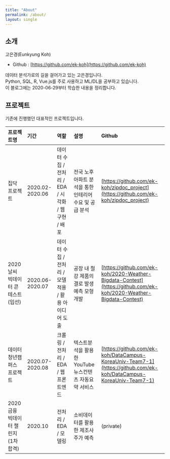 ```yaml
---
title: "About"
permalink: /about/
layout: single
---
```


## 소개  

고은경(Eunkyung Koh)  

- Github : [https://github.com/ek-koh](https://github.com/ek-koh)  

데이터 분석가로의 길을 걸어가고 있는 고은경입니다.  
Python, SQL, R, Vue.js를 주로 사용하고 ML/DL을 공부하고 있습니다.  
이 블로그에는 2020-06-29부터 학습한 내용을 정리합니다.  

## 프로젝트  

기존에 진행했던 대표적인 프로젝트입니다.  

|프로젝트명|기간|역할|설명|Github|
|:--------|:---|:---|:---|:-----|
|집닥 프로젝트|2020.02-2020.06|데이터 수집 / 전처리 / EDA / 시각화 / 웹 구현 / 배포|전국 노후 아파트 분석을 통한 인테리어 수요 및 공급 분석|[https://github.com/ek-koh/zipdoc_project](https://github.com/ek-koh/zipdoc_project)|
|2020 날씨 빅데이터 콘테스트 (입선)|2020.06-2020.07|데이터 수집 / 전처리 / 모델 적용 / 활용 아이디어 도출|공장 내 철강 제품의 결로 발생 예측 모형 개발|[https://github.com/ek-koh/2020-Weather-Bigdata-Contest](https://github.com/ek-koh/2020-Weather-Bigdata-Contest)|
|데이터청년캠퍼스 프로젝트|2020.07-2020.08|크롤링 / 전처리 / EDA / 웹 프론트엔드|텍스트분석을 활용한 YouTube 뉴스컨텐츠 자동요약 서비스|[https://github.com/ek-koh/DataCampus-KoreaUniv-Team7-1](https://github.com/ek-koh/DataCampus-KoreaUniv-Team7-1)|
|2020 금융 빅데이터 챌린지 (1차 합격)|2020.10|전처리 / EDA / 모델링|소비데이터를 활용한 제조사 주가 예측|(private)|  




